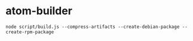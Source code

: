 # atom-builder

`node script/build.js --compress-artifacts --create-debian-package --create-rpm-package`

